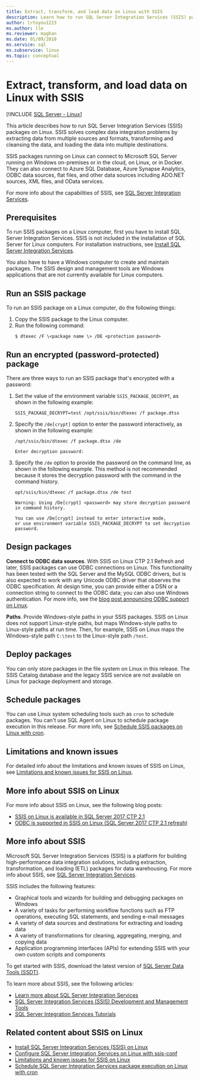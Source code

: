 ```yaml
---
title: Extract, transform, and load data on Linux with SSIS
description: Learn how to run SQL Server Integration Services (SSIS) packages on Linux. Also learn where to find more information about the capabilities of SSIS.
author: lrtoyou1223
ms.author: lle
ms.reviewer: maghan
ms.date: 01/09/2018
ms.service: sql
ms.subservice: linux
ms.topic: conceptual
---
```

# Extract, transform, and load data on Linux with SSIS

[!INCLUDE [SQL Server - Linux](../includes/applies-to-version/sql-linux.md)]

This article describes how to run SQL Server Integration Services (SSIS) packages on Linux. SSIS solves complex data integration problems by extracting data from multiple sources and formats, transforming and cleansing the data, and loading the data into multiple destinations. 

SSIS packages running on Linux can connect to Microsoft SQL Server running on Windows on-premises or in the cloud, on Linux, or in Docker. They can also connect to Azure SQL Database, Azure Synapse Analytics, ODBC data sources, flat files, and other data sources including ADO.NET sources, XML files, and OData services.

For more info about the capabilities of SSIS, see [SQL Server Integration Services](../integration-services/sql-server-integration-services.md).

## Prerequisites

To run SSIS packages on a Linux computer, first you have to install SQL Server Integration Services. SSIS is not included in the installation of SQL Server for Linux computers. For installation instructions, see [Install SQL Server Integration Services](sql-server-linux-setup-ssis.md).

You also have to have a Windows computer to create and maintain packages. The SSIS design and management tools are Windows applications that are not currently available for Linux computers. 

## Run an SSIS package

To run an SSIS package on a Linux computer, do the following things:

1.  Copy the SSIS package to the Linux computer.
2.  Run the following command:
    ```
    $ dtexec /F \<package name \> /DE <protection password>
    ```

## Run an encrypted (password-protected) package
There are three ways to run an SSIS package that's encrypted with a password:

1.  Set the value of the environment variable `SSIS_PACKAGE_DECRYPT`, as shown in the following example:

    ```
    SSIS_PACKAGE_DECRYPT=test /opt/ssis/bin/dtexec /f package.dtsx
    ```

2.  Specify the `/de[crypt]` option to enter the password interactively, as shown in the following example:

    ```
    /opt/ssis/bin/dtexec /f package.dtsx /de
    
    Enter decryption password:
    ```

3.  Specify the `/de` option to provide the password on the command line, as shown in the following example. This method is not recommended because it stores the decryption password with the command in the command history.

    ```
    opt/ssis/bin/dtexec /f package.dtsx /de test
    
    Warning: Using /De[crypt] <password> may store decryption password in command history.
    
    You can use /De[crypt] instead to enter interactive mode,
    or use environment variable SSIS_PACKAGE_DECRYPT to set decryption password.
    ```

## Design packages

**Connect to ODBC data sources**. With SSIS on Linux CTP 2.1 Refresh and later, SSIS packages can use ODBC connections on Linux. This functionality has been tested with the SQL Server and the MySQL ODBC drivers, but is also expected to work with any Unicode ODBC driver that observes the ODBC specification. At design time, you can provide either a DSN or a connection string to connect to the ODBC data; you can also use Windows authentication. For more info, see the [blog post announcing ODBC support on Linux](https://techcommunity.microsoft.com/t5/sql-server-integration-services/odbc-is-supported-in-ssis-on-linux-sql-server-2017-ctp-2-1/ba-p/388346).

**Paths**. Provide Windows-style paths in your SSIS packages. SSIS on Linux does not support Linux-style paths, but maps Windows-style paths to Linux-style paths at run time. Then, for example, SSIS on Linux maps the Windows-style path `C:\test` to the Linux-style path `/test`.

## Deploy packages
You can only store packages in the file system on Linux in this release. The SSIS Catalog database and the legacy SSIS service are not available on Linux for package deployment and storage.

## Schedule packages
You can use Linux system scheduling tools such as `cron` to schedule packages. You can't use SQL Agent on Linux to schedule package execution in this release. For more info, see [Schedule SSIS packages on Linux with cron](sql-server-linux-schedule-ssis-packages.md).

## Limitations and known issues

For detailed info about the limitations and known issues of SSIS on Linux, see [Limitations and known issues for SSIS on Linux](sql-server-linux-ssis-known-issues.md).

## More info about SSIS on Linux

For more info about SSIS on Linux, see the following blog posts:

-   [SSIS on Linux is available in SQL Server 2017 CTP 2.1](https://blogs.msdn.microsoft.com/ssis/2017/05/17/ssis-helsinki-is-available-in-sql-server-vnext-ctp2-1/)
-   [ODBC is supported in SSIS on Linux (SQL Server 2017 CTP 2.1 refresh)](https://blogs.msdn.microsoft.com/ssis/2017/06/16/odbc-is-supported-in-ssis-on-linux-ssis-helsinki-ctp2-1-refresh/)

## More info about SSIS

Microsoft SQL Server Integration Services (SSIS) is a platform for building high-performance data integration solutions, including extraction, transformation, and loading (ETL) packages for data warehousing. For more info about SSIS, see [SQL Server Integration Services](../integration-services/sql-server-integration-services.md).

SSIS includes the following features:
- Graphical tools and wizards for building and debugging packages on Windows
- A variety of tasks for performing workflow functions such as FTP operations, executing SQL statements, and sending e-mail messages
- A variety of data sources and destinations for extracting and loading data
- A variety of transformations for cleaning, aggregating, merging, and copying data
- Application programming interfaces (APIs) for extending SSIS with your own custom scripts and components

To get started with SSIS, download the latest version of [SQL Server Data Tools (SSDT)](../integration-services/ssis-how-to-create-an-etl-package.md).

To learn more about SSIS, see the following articles:
- [Learn more about SQL Server Integration Services](../integration-services/sql-server-integration-services.md)
- [SQL Server Integration Services (SSIS) Development and Management Tools](../integration-services/integration-services-ssis-development-and-management-tools.md)
- [SQL Server Integration Services Tutorials](../integration-services/integration-services-tutorials.md)

## Related content about SSIS on Linux
-   [Install SQL Server Integration Services (SSIS) on Linux](sql-server-linux-setup-ssis.md)
-   [Configure SQL Server Integration Services on Linux with ssis-conf](sql-server-linux-configure-ssis.md)
-   [Limitations and known issues for SSIS on Linux](sql-server-linux-ssis-known-issues.md)
-   [Schedule SQL Server Integration Services package execution on Linux with cron](sql-server-linux-schedule-ssis-packages.md)
